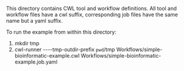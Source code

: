 This directory contains CWL tool and workflow definitions.
All tool and workflow files have a cwl suffix, corresponding job files have the same name but a yaml suffix.

To run the example from within this directory:

1. mkdir tmp
2.  cwl-runner ----tmp-outdir-prefix `pwd`/tmp Workflows/simple-bioinformatic-example.cwl Workflows/simple-bioinformatic-example.job.yaml
